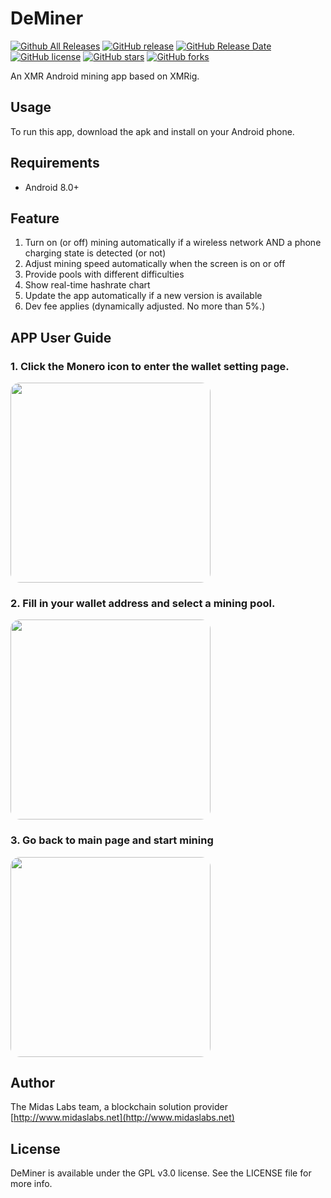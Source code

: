 
# DeMiner
[![Github All Releases](https://img.shields.io/github/downloads/midaslabs/deminer/total.svg)](https://github.com/midaslabs/deminer/releases)
[![GitHub release](https://img.shields.io/github/release/midaslabs/deminer/all.svg)](https://github.com/midaslabs/deminer/releases)
[![GitHub Release Date](https://img.shields.io/github/release-date-pre/midaslabs/deminer.svg)](https://github.com/midaslabs/deminer/releases)
[![GitHub license](https://img.shields.io/github/license/midaslabs/deminer.svg)](https://github.com/midaslabs/deminer/blob/master/LICENSE)
[![GitHub stars](https://img.shields.io/github/stars/midaslabs/deminer.svg)](https://github.com/midaslabs/deminer/stargazers)
[![GitHub forks](https://img.shields.io/github/forks/midaslabs/deminer.svg)](https://github.com/midaslabs/deminer/network)

An XMR Android mining app based on XMRig.
## Usage

To run this app, download the apk and install on your Android phone.

## Requirements

- Android 8.0+

## Feature
1. Turn on (or off) mining automatically if a wireless network AND a phone charging state is detected (or not)
2. Adjust mining speed automatically when the screen is on or off
3. Provide pools with different difficulties
4. Show real-time hashrate chart
5. Update the app automatically if a new version is available
6. Dev fee applies (dynamically adjusted. No more than 5%.)

## APP User Guide

### 1. Click the Monero icon to enter the wallet setting page.
<img src="http://www.midaslabs.net/deminer/img/click_coin.png" width="320" style="border-radius:15px"> 
 
### 2. Fill in your wallet address and select a mining pool.
<img src="http://www.midaslabs.net/deminer/img/save_wallet.png" width="320" style="border-radius:15px"> 

### 3. Go back to main page and start mining
<img src="http://www.midaslabs.net/deminer/img/start_mining.png" width="320" style="border-radius:15px" > 



## Author

The Midas Labs team, a blockchain solution provider [http://www.midaslabs.net](http://www.midaslabs.net)

## License

DeMiner is available under the GPL v3.0 license. See the LICENSE file for more info.
